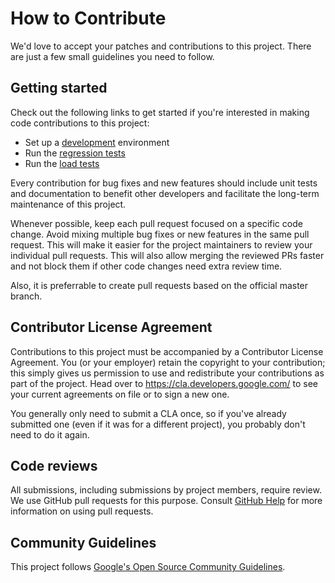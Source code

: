 # How to Contribute

We'd love to accept your patches and contributions to this project. There are
just a few small guidelines you need to follow.

## Getting started

Check out the following links to get started if you're interested in making code contributions
to this project:

- Set up a [development](development.md) environment
- Run the [regression tests](regression-tests.md)
- Run the [load tests](load-tests.md)

Every contribution for bug fixes and new features should include unit tests and documentation to
benefit other developers and facilitate the long-term maintenance of this project.

Whenever possible, keep each pull request focused on a specific code change. Avoid mixing multiple
bug fixes or new features in the same pull request. This will make it easier for the project
maintainers to review your individual pull requests. This will also allow merging the reviewed
PRs faster and not block them if other code changes need extra review time.

Also, it is preferrable to create pull requests based on the official master branch.

## Contributor License Agreement

Contributions to this project must be accompanied by a Contributor License
Agreement. You (or your employer) retain the copyright to your contribution;
this simply gives us permission to use and redistribute your contributions as
part of the project. Head over to <https://cla.developers.google.com/> to see
your current agreements on file or to sign a new one.

You generally only need to submit a CLA once, so if you've already submitted one
(even if it was for a different project), you probably don't need to do it
again.

## Code reviews

All submissions, including submissions by project members, require review. We
use GitHub pull requests for this purpose. Consult
[GitHub Help](https://help.github.com/articles/about-pull-requests/) for more
information on using pull requests.

## Community Guidelines

This project follows
[Google's Open Source Community Guidelines](https://opensource.google.com/conduct/).